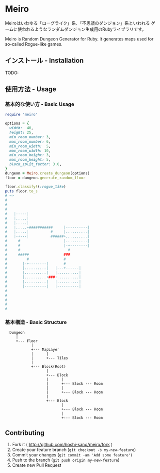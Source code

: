 # Meiro

Meiroはいわゆる「ローグライク」系、「不思議のダンジョン」系といわれる
ゲームに使われるようなランダムダンジョン生成用のRubyライブラリです。

Meiro is Random Dungeon Generator for Ruby.
It generates maps used for so-called Rogue-like games.

## インストール - Installation

TODO:

## 使用方法 - Usage

### 基本的な使い方 - Basic Usage

```ruby
require 'meiro'

options = {
  width:  40,
  height: 25,
  min_room_number: 3,
  max_room_number: 6,
  min_room_width:  5,
  max_room_width: 10,
  min_room_height: 3,
  max_room_height: 5,
  block_split_factor: 3.0,
}
dungeon = Meiro.create_dungeon(options)
floor = dungeon.generate_random_floor

floor.classify!(:rogue_like)
puts floor.to_s
# =>
#                                        
#                                        
#                                        
#   |-----|                              
#   |.....|                              
#   |.....|                              
#   |.....+###########     |----------|  
#   |.....|          #     |..........|  
#   |-+---|          ######+..........|  
#     #                    |..........|  
#     #                    |-+--------|  
#     #                      #           
#     #####                ###           
#         #                #             
#       |-+--------|       #             
#       |..........|   |---+------|      
#       |..........|   |..........|      
#       |..........+###+..........|      
#       |..........|   |..........|      
#       |----------|   |----------|      
#                                        
#                                        
#                                        
#                                        
#                                        
```

### 基本構造 - Basic Structure

```
  Dungeon
     |
     +--- Floor
            |
            +--- MapLayer
            |      |
            |      +--- Tiles
            |
            +--- Block(Root)
                   |
                   +--- Block
                   |      |
                   |      +--- Block --- Room
                   |      |
                   |      +--- Block --- Room
                   |
                   +--- Block
                          |
                          +--- Block --- Room
                          |
                          +--- Block --- Room

```

## Contributing

1. Fork it ( http://github.com/hoshi-sano/meiro/fork )
2. Create your feature branch (`git checkout -b my-new-feature`)
3. Commit your changes (`git commit -am 'Add some feature'`)
4. Push to the branch (`git push origin my-new-feature`)
5. Create new Pull Request
